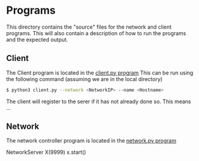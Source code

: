 # Programs

This directory contains the "source" files for the network and client programs. This will also contain a description of how to run the programs and the expected output.
## Client
The Client program is located in the [client.py program](Client/client.py) 
This can be run using the following command (assuming we are in the local directory)
```sh
$ python3 client.py --network <NetworkIP> --name <Hostname>
```
The client will register to the serer if it has not already done so. This means ...


## Network
The network controller program is located in the [network.py program](Network/network.py)








NetworkServer X(9999)
x.start()